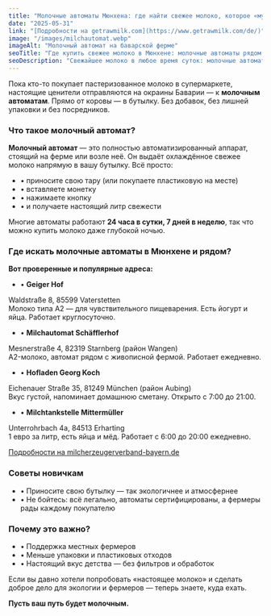 ```yaml
---
title: "Молочные автоматы Мюнхена: где найти свежее молоко, которое «му-у-чит» о качестве"
date: "2025-05-31"
link: "[Подробности на getrawmilk.com](https://www.getrawmilk.com/de/)"
image: "/images/milchautomat.webp"
imageAlt: "Молочный автомат на баварской ферме"
seoTitle: "Где купить свежее молоко в Мюнхене: молочные автоматы рядом с вами"
seoDescription: "Свежайшее молоко в любое время суток: молочные автоматы в Мюнхене и окрестностях предлагают настоящую фермерскую продукцию без посредников и упаковки. Узнайте, где найти ближайший автомат."
---
```


Пока кто-то покупает пастеризованное молоко в супермаркете, настоящие ценители отправляются на окраины Баварии — к **молочным автоматам**. Прямо от коровы — в бутылку. Без добавок, без лишней упаковки и без посредников.

### Что такое молочный автомат?

**Молочный автомат** — это полностью автоматизированный аппарат, стоящий на ферме или возле неё. Он выдаёт охлаждённое свежее молоко напрямую в вашу бутылку. Всё просто:

- • приносите свою тару (или покупаете пластиковую на месте)  
- • вставляете монетку  
- • нажимаете кнопку  
- • и получаете настоящий литр свежести  

Многие автоматы работают **24 часа в сутки, 7 дней в неделю**, так что можно купить молоко даже глубокой ночью.

### Где искать молочные автоматы в Мюнхене и рядом?

**Вот проверенные и популярные адреса:**

- • **Geiger Hof**  

Waldstraße 8, 85599 Vaterstetten  
Молоко типа A2 — для чувствительного пищеварения. Есть йогурт и яйца. Работает круглосуточно.  


- • **Milchautomat Schäfflerhof**  

Mesnerstraße 4, 82319 Starnberg (район Wangen)  
A2-молоко, автомат рядом с живописной фермой. Работает ежедневно.  


- • **Hofladen Georg Koch**   

Eichenauer Straße 35, 81249 München (район Aubing)  
Вкус густой, напоминает домашнюю сметану. Открыто с 7:00 до 21:00.  


- • **Milchtankstelle Mittermüller**   
 
Unterrohrbach 4a, 84513 Erharting  
1 евро за литр, есть яйца и мёд. Работает с 6:00 до 20:00 ежедневно.  


[Подробности на milcherzeugerverband-bayern.de](https://www.milcherzeugerverband-bayern.de/milchverkaufstellen)

### Советы новичкам

- • Приносите свою бутылку — так экологичнее и атмосфернее  
- • Не бойтесь: всё легально, автоматы сертифицированы, а фермеры рады каждому покупателю  

### Почему это важно?

- • Поддержка местных фермеров  
- • Меньше упаковки и пластиковых отходов  
- • Настоящий вкус детства — без фильтров и обработок  

Если вы давно хотели попробовать «настоящее молоко» и сделать доброе дело для экологии и фермеров — теперь знаете, куда ехать.

**Пусть ваш путь будет молочным.**
